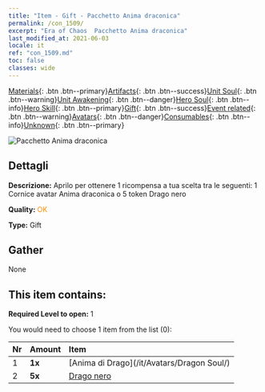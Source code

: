 ```yaml
---
title: "Item - Gift - Pacchetto Anima draconica"
permalink: /con_1509/
excerpt: "Era of Chaos  Pacchetto Anima draconica"
last_modified_at: 2021-06-03
locale: it
ref: "con_1509.md"
toc: false
classes: wide
---
```

 [Materials](/ItemsIT/){: .btn .btn--primary}[Artifacts](/ItemsIT/Artifacts/){: .btn .btn--success}[Unit Soul](/ItemsIT/UnitSoul/){: .btn .btn--warning}[Unit Awakening](/ItemsIT/UnitAwakening/){: .btn .btn--danger}[Hero Soul](/ItemsIT/HeroSoul/){: .btn .btn--info}[Hero Skill](/ItemsIT/HeroSkill/){: .btn .btn--primary}[Gift](/ItemsIT/Gift/){: .btn .btn--success}[Event related](/ItemsIT/Events/){: .btn .btn--warning}[Avatars](/ItemsIT/Avatars/){: .btn .btn--danger}[Consumables](/ItemsIT/Consumables/){: .btn .btn--info}[Unknown](/ItemsIT/Unknown/){: .btn .btn--primary}

 ![Pacchetto Anima draconica](/images/t/i_907123.png)

## Dettagli
 **Descrizione:** Aprilo per ottenere 1 ricompensa a tua scelta tra le seguenti: 1 Cornice avatar Anima draconica o 5 token Drago nero

 **Quality:** <span style="color: #FF8C00">OK</span>

 **Type:** Gift

## Gather

  None

## This item contains:

 **Required Level to open:** 1

 You would need to choose 1 item from the list (0):

  | Nr | Amount |     Item    |
  |:---|:-------|:------------|
  | 1 |  **1x** | [Anima di Drago](/it/Avatars/Dragon Soul/) |  | 
  | 2 |  **5x** | [Drago nero](/ItemsIT/unt_250/) |  | 

